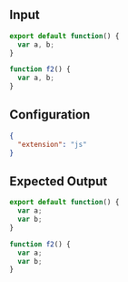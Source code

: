 
## Input
```javascript input
export default function() {
  var a, b;
}

function f2() {
  var a, b;
}
```

## Configuration
```json configuration
{
  "extension": "js"
}
```

## Expected Output
```javascript expected output
export default function() {
  var a;
  var b;
}

function f2() {
  var a;
  var b;
}
```

